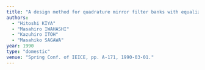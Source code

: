 ```yaml
---
title: "A design method for quadrature mirror filter banks with equalizers"
authors:
  - "Hitoshi KIYA"
  - "Masahiro IWAHASHI"
  - "Kazuhiro ITOH"
  - "Masahiko SAGAWA"
year: 1990
type: "domestic"
venue: "Spring Conf. of IEICE, pp. A-171, 1990-03-01."
---
```

